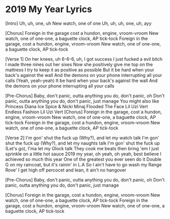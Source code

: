 # 2019 My Year Lyrics
[Intro]
Uh, uh, one, uh
New watch, one of one
Uh, uh, uh, one, uh, ayy

[Chorus]
Foreign in the garage cost a hundon, engine, vroom-vroom
New watch, one of one-one, a baguette clock, AP tick-tock
Foreign in the garage, cost a hundon, engine, vroom-vroom
New watch, one of one-one, a baguette clock, AP tick-tock

[Verse 1]
On her knees, uh
6-6-6, uh, I got success
I just fucked a evil bitch
I made three nines out her sixes
Now she positively give me top on the mattress
I try to keep it as positive as possible
But it be hard when your back's against the wall
And the demons on your phone interrupting all your calls (Yeah, yeah-yeah)
It be hard when your back's against the wall
And the demons on your phone interrupting all your calls

[Pre-Chorus]
Baby, don't panic, outta anything you do, don't panic, oh
Don't panic, outta anything you do, don't panic, just manage
You might also like
Princess Diana
Ice Spice & Nicki Minaj
Flooded The Face
Lil Uzi Vert
Endless Fashion
Lil Uzi Vert
[Chorus]
Foreign in the garage, cost a hundon, engine, vroom-vroom
New watch, one of one-one, a baguette clock, AP tick-tock
Foreign in the garage, cost a hundon, engine, vroom-vroom
New watch, one of one-one, a baguette clock, AP tick-tock

[Verse 2]
I'm gon' shut the fuck up (Why?), and let my watch talk
I'm gon' shut the fuck up (Why?), and let my naughts talk
I'm gon' shut the fuck up (Let's go), I'ma let my Glock talk
They cook me beats then bring 'em
I just sprinkle on a little hot sauce
2019 my year, oh yeah, oh yeah, best believe
I achieved so much this year
One of the greatest you ever seen do it
Double G on my raincoat, but it's rainin' in L.A
So I ain't have to go wash my Range Rove'
I get high off percocet and lean, it ain't no hangover

[Pre-Chorus]
Baby, don't panic, outta anything you do, don't panic, oh
Don't panic, outta anything you do, don't panic, just manage

[Chorus]
Foreign in the garage, cost a hundon, engine, vroom-vroom
New watch, one of one-one, a baguette clock, AP tick-tock
Foreign in the garage, cost a hundon, engine, vroom-vroom
New watch, one of one-one, a baguette clock, AP tick-tock
